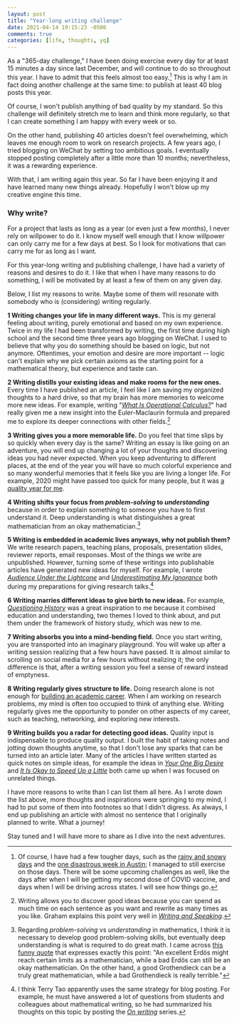 ```yaml
---
layout: post
title: "Year-long writing challenge"
date: 2021-04-14 19:15:23 -0500
comments: true
categories: [life, thoughts, yq]
---
```


As a "365-day challenge," I have been doing exercise every day for at least 15 minutes a day since last December, and will continue to do so throughout this year. I have to admit that this feels almost too easy.[^tough] This is why I am in fact doing another challenge at the same time: to publish at least 40 blog posts this year.

Of course, I won't publish anything of bad quality by my standard. So this challenge will definitely stretch me to learn and think more regularly, so that I can create something I am happy with every week or so.

On the other hand, publishing 40 articles doesn't feel overwhelming, which leaves me enough room to work on research projects. A few years ago, I tried blogging on WeChat by setting too ambitious goals. I eventually stopped posting completely after a little more than 10 months; nevertheless, it was a rewarding experience. 

With that, I am writing again this year. So far I have been enjoying it and have learned many new things already. Hopefully I won't blow up my creative engine this time.

<!--more-->

### Why write?

For a project that lasts as long as a year (or even just a few months), I never rely on willpower to do it. I know myself well enough that I know willpower can only carry me for a few days at best. So I look for motivations that can carry me for as long as I want.

For this year-long writing and publishing challenge, I have had a variety of reasons and desires to do it. I like that when I have many reasons to do something, I will be motivated by at least a few of them on any given day.

Below, I list my reasons to write. Maybe some of them will resonate with somebody who is (considering) writing regularly.

**1 Writing changes your life in many different ways.** This is my general feeling about writing, purely emotional and based on my own experience. Twice in my life I had been transformed by writing, the first time during high school and the second time three years ago blogging on WeChat. I used to believe that why you do something should be based on logic, but not anymore. Oftentimes, your emotion and desire are more important -- logic can't explain why we pick certain axioms as the starting point for a mathematical theory, but experience and taste can.

**2 Writing distills your existing ideas and make rooms for the new ones.** Every time I have published an article, I feel like I am saving my organized thoughts to a hard drive, so that my brain has more memories to welcome more new ideas. For example, writing "[*What Is Operational Calculus?*](/blog/2021/04/04/what-is-operational-calculus/)" had really given me a new insight into the Euler-Maclaurin formula and prepared me to explore its deeper connections with other fields.[^write-speak]

**3 Writing gives you a more memorable life.** Do you feel that time slips by so quickly when every day is the same? Writing an essay is like going on an adventure, you will end up changing a lot of your thoughts and discovering ideas you had never expected. When you keep adventuring to different places, at the end of the year you will have so much colorful experience and so many wonderful memories that it feels like you are living a longer life. For example, 2020 might have passed too quick for many people, but it was [a quality year for me](/blog/2021/03/12/lockdown-math/).

**4 Writing shifts your focus from *problem-solving* to *understanding*** because in order to explain something to someone you have to first understand it. Deep understanding is what distinguishes a great mathematician from an okay mathematician.[^erdos-grothendieck]

**5 Writing is embedded in academic lives anyways, why not publish them?** We write research papers, teaching plans, proposals, presentation slides, reviewer reports, email responses. Most of the things we write are unpublished. However, turning some of these writings into publishable articles have generated new ideas for myself. For example, I wrote [*Audience Under the Lightcone*](/blog/2021/01/30/audience-under-the-lightcone/) and [*Underestimating My Ignorance*](/blog/2021/02/14/underestimating-my-ignorance/) both during my preparations for giving research talks.[^tao]

**6 Writing marries different ideas to give birth to new ideas.** For example, [*Questioning History*](/blog/2021/04/10/questioning-history/) was a great inspiration to me because it combined education and understanding, two themes I loved to think about, and put them under the framework of history study, which was new to me.

**7 Writing absorbs you into a mind-bending field.** Once you start writing, you are transported into an imaginary playground. You will wake up after a writing session realizing that a few hours have passed. It is almost similar to scrolling on social media for a few hours without realizing it; the only difference is that, after a writing session you feel a sense of reward instead of emptyness.

**8 Writing regularly gives structure to life.** Doing research alone is not enough for [building an academic career](/blog/2021/01/10/y-combinators-startup-advice-an-academic-perspective/). When I am working on research problems, my mind is often too occupied to think of anything else. Writing regularly gives me the opportunity to ponder on other aspects of my career, such as teaching, networking, and exploring new interests.

**9 Writing builds you a radar for detecting good ideas.** Quality input is indispensable to produce quality output. I built the habit of taking notes and jotting down thoughts anytime, so that I don't lose any sparks that can be turned into an article later. Many of the articles I have written started as quick notes on simple ideas, for example the ideas in [*Your One Big Desire*](/blog/2021/03/04/your-one-big-desire/) and [*It Is Okay to Speed Up a Little*](/blog/2021/03/26/it-is-okay-to-speed-up-a-little/) both came up when I was focused on unrelated things.

I have more reasons to write than I can list them all here. As I wrote down the list above, more thoughts and inspirations were springing to my mind, I had to put some of them into footnotes so that I didn't digress. As always, I end up publishing an article with almost no sentence that I originally planned to write. What a journey!

Stay tuned and I will have more to share as I dive into the next adventures.

[^tough]: Of course, I have had a few tougher days, such as the [rainy and snowy days](/blog/2021/01/02/making-small-changes-in-life/) and the [one disastrous week in Austin](/blog/2021/02/22/one-disastrous-week-in-austin/); I managed to still exercise on those days. There will be some upcoming challenges as well, like the days after when I will be getting my second dose of COVID vaccine, and days when I will be driving across states. I will see how things go.
[^write-speak]: Writing allows you to discover good ideas because you can spend as much time on each sentence as you want and rewrite as many times as you like. Graham explains this point very well in [*Writing and Speaking*](http://www.paulgraham.com/speak.html).
[^erdos-grothendieck]: Regarding *problem-solving* vs *understanding* in mathematics, I think it is necessary to develop good problem-solving skills, but eventually deep understanding is what is required to do great math. I came across [this funny quote](https://mathoverflow.net/a/7156/110149) that expresses exactly this point: "An excellent Erdös might reach certain limits as a mathematician, while a bad Erdös can still be an okay mathematician. On the other hand, a good Grothendieck can be a truly great mathematician, while a bad Grothendieck is really terrible."
[^tao]: I think Terry Tao apparently uses the same strategy for blog posting. For example, he must have answered a lot of questions from students and colleagues about mathematical writing, so he had summarized his thoughts on this topic by posting the [*On writing*](https://terrytao.wordpress.com/advice-on-writing-papers/) series.